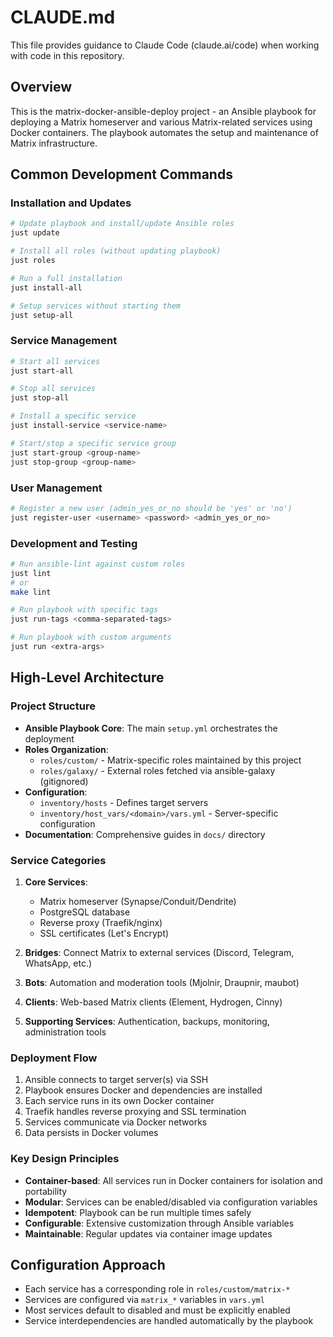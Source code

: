 # CLAUDE.md

This file provides guidance to Claude Code (claude.ai/code) when working with code in this repository.

## Overview

This is the matrix-docker-ansible-deploy project - an Ansible playbook for deploying a Matrix homeserver and various Matrix-related services using Docker containers. The playbook automates the setup and maintenance of Matrix infrastructure.

## Common Development Commands

### Installation and Updates

```bash
# Update playbook and install/update Ansible roles
just update

# Install all roles (without updating playbook)
just roles

# Run a full installation
just install-all

# Setup services without starting them
just setup-all
```

### Service Management

```bash
# Start all services
just start-all

# Stop all services
just stop-all

# Install a specific service
just install-service <service-name>

# Start/stop a specific service group
just start-group <group-name>
just stop-group <group-name>
```

### User Management

```bash
# Register a new user (admin_yes_or_no should be 'yes' or 'no')
just register-user <username> <password> <admin_yes_or_no>
```

### Development and Testing

```bash
# Run ansible-lint against custom roles
just lint
# or
make lint

# Run playbook with specific tags
just run-tags <comma-separated-tags>

# Run playbook with custom arguments
just run <extra-args>
```

## High-Level Architecture

### Project Structure

- **Ansible Playbook Core**: The main `setup.yml` orchestrates the deployment
- **Roles Organization**:
  - `roles/custom/` - Matrix-specific roles maintained by this project
  - `roles/galaxy/` - External roles fetched via ansible-galaxy (gitignored)
- **Configuration**:
  - `inventory/hosts` - Defines target servers
  - `inventory/host_vars/<domain>/vars.yml` - Server-specific configuration
- **Documentation**: Comprehensive guides in `docs/` directory

### Service Categories

1. **Core Services**:
   - Matrix homeserver (Synapse/Conduit/Dendrite)
   - PostgreSQL database
   - Reverse proxy (Traefik/nginx)
   - SSL certificates (Let's Encrypt)

2. **Bridges**: Connect Matrix to external services (Discord, Telegram, WhatsApp, etc.)

3. **Bots**: Automation and moderation tools (Mjolnir, Draupnir, maubot)

4. **Clients**: Web-based Matrix clients (Element, Hydrogen, Cinny)

5. **Supporting Services**: Authentication, backups, monitoring, administration tools

### Deployment Flow

1. Ansible connects to target server(s) via SSH
2. Playbook ensures Docker and dependencies are installed
3. Each service runs in its own Docker container
4. Traefik handles reverse proxying and SSL termination
5. Services communicate via Docker networks
6. Data persists in Docker volumes

### Key Design Principles

- **Container-based**: All services run in Docker containers for isolation and portability
- **Modular**: Services can be enabled/disabled via configuration variables
- **Idempotent**: Playbook can be run multiple times safely
- **Configurable**: Extensive customization through Ansible variables
- **Maintainable**: Regular updates via container image updates

## Configuration Approach

- Each service has a corresponding role in `roles/custom/matrix-*`
- Services are configured via `matrix_*` variables in `vars.yml`
- Most services default to disabled and must be explicitly enabled
- Service interdependencies are handled automatically by the playbook